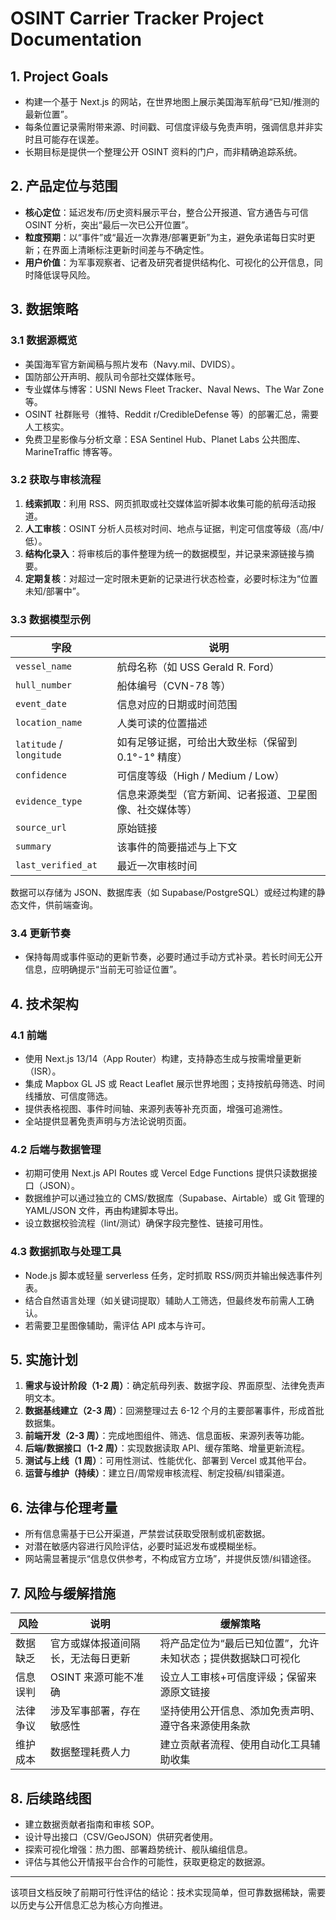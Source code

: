 # OSINT Carrier Tracker Project Documentation

## 1. Project Goals
- 构建一个基于 Next.js 的网站，在世界地图上展示美国海军航母“已知/推测的最新位置”。
- 每条位置记录需附带来源、时间戳、可信度评级与免责声明，强调信息并非实时且可能存在误差。
- 长期目标是提供一个整理公开 OSINT 资料的门户，而非精确追踪系统。

## 2. 产品定位与范围
- **核心定位**：延迟发布/历史资料展示平台，整合公开报道、官方通告与可信 OSINT 分析，突出“最后一次已公开位置”。
- **粒度预期**：以“事件”或“最近一次靠港/部署更新”为主，避免承诺每日实时更新；在界面上清晰标注更新时间差与不确定性。
- **用户价值**：为军事观察者、记者及研究者提供结构化、可视化的公开信息，同时降低误导风险。

## 3. 数据策略
### 3.1 数据源概览
- 美国海军官方新闻稿与照片发布（Navy.mil、DVIDS）。
- 国防部公开声明、舰队司令部社交媒体账号。
- 专业媒体与博客：USNI News Fleet Tracker、Naval News、The War Zone 等。
- OSINT 社群账号（推特、Reddit r/CredibleDefense 等）的部署汇总，需要人工核实。
- 免费卫星影像与分析文章：ESA Sentinel Hub、Planet Labs 公共图库、MarineTraffic 博客等。

### 3.2 获取与审核流程
1. **线索抓取**：利用 RSS、网页抓取或社交媒体监听脚本收集可能的航母活动报道。
2. **人工审核**：OSINT 分析人员核对时间、地点与证据，判定可信度等级（高/中/低）。
3. **结构化录入**：将审核后的事件整理为统一的数据模型，并记录来源链接与摘要。
4. **定期复核**：对超过一定时限未更新的记录进行状态检查，必要时标注为“位置未知/部署中”。

### 3.3 数据模型示例
| 字段 | 说明 |
| --- | --- |
| `vessel_name` | 航母名称（如 USS Gerald R. Ford） |
| `hull_number` | 船体编号（CVN-78 等） |
| `event_date` | 信息对应的日期或时间范围 |
| `location_name` | 人类可读的位置描述 |
| `latitude` / `longitude` | 如有足够证据，可给出大致坐标（保留到 0.1°-1° 精度） |
| `confidence` | 可信度等级（High / Medium / Low） |
| `evidence_type` | 信息来源类型（官方新闻、记者报道、卫星图像、社交媒体等） |
| `source_url` | 原始链接 |
| `summary` | 该事件的简要描述与上下文 |
| `last_verified_at` | 最近一次审核时间 |

数据可以存储为 JSON、数据库表（如 Supabase/PostgreSQL）或经过构建的静态文件，供前端查询。

### 3.4 更新节奏
- 保持每周或事件驱动的更新节奏，必要时通过手动方式补录。若长时间无公开信息，应明确提示“当前无可验证位置”。

## 4. 技术架构
### 4.1 前端
- 使用 Next.js 13/14（App Router）构建，支持静态生成与按需增量更新（ISR）。
- 集成 Mapbox GL JS 或 React Leaflet 展示世界地图；支持按航母筛选、时间线播放、可信度筛选。
- 提供表格视图、事件时间轴、来源列表等补充页面，增强可追溯性。
- 全站提供显著免责声明与方法论说明页面。

### 4.2 后端与数据管理
- 初期可使用 Next.js API Routes 或 Vercel Edge Functions 提供只读数据接口（JSON）。
- 数据维护可以通过独立的 CMS/数据库（Supabase、Airtable）或 Git 管理的 YAML/JSON 文件，再由构建脚本导出。
- 设立数据校验流程（lint/测试）确保字段完整性、链接可用性。

### 4.3 数据抓取与处理工具
- Node.js 脚本或轻量 serverless 任务，定时抓取 RSS/网页并输出候选事件列表。
- 结合自然语言处理（如关键词提取）辅助人工筛选，但最终发布前需人工确认。
- 若需要卫星图像辅助，需评估 API 成本与许可。

## 5. 实施计划
1. **需求与设计阶段（1-2 周）**：确定航母列表、数据字段、界面原型、法律免责声明文本。
2. **数据基线建立（2-3 周）**：回溯整理过去 6-12 个月的主要部署事件，形成首批数据集。
3. **前端开发（2-3 周）**：完成地图组件、筛选、信息面板、来源列表等功能。
4. **后端/数据接口（1-2 周）**：实现数据读取 API、缓存策略、增量更新流程。
5. **测试与上线（1 周）**：可用性测试、性能优化、部署到 Vercel 或其他平台。
6. **运营与维护（持续）**：建立日/周常规审核流程、制定投稿/纠错渠道。

## 6. 法律与伦理考量
- 所有信息需基于已公开渠道，严禁尝试获取受限制或机密数据。
- 对潜在敏感内容进行风险评估，必要时延迟发布或模糊坐标。
- 网站需显著提示“信息仅供参考，不构成官方立场”，并提供反馈/纠错途径。

## 7. 风险与缓解措施
| 风险 | 说明 | 缓解策略 |
| --- | --- | --- |
| 数据缺乏 | 官方或媒体报道间隔长，无法每日更新 | 将产品定位为“最后已知位置”，允许未知状态；提供数据缺口可视化 |
| 信息误判 | OSINT 来源可能不准确 | 设立人工审核+可信度评级；保留来源原文链接 |
| 法律争议 | 涉及军事部署，存在敏感性 | 坚持使用公开信息、添加免责声明、遵守各来源使用条款 |
| 维护成本 | 数据整理耗费人力 | 建立贡献者流程、使用自动化工具辅助收集 |

## 8. 后续路线图
- 建立数据贡献者指南和审核 SOP。
- 设计导出接口（CSV/GeoJSON）供研究者使用。
- 探索可视化增强：热力图、部署趋势统计、舰队编组信息。
- 评估与其他公开情报平台合作的可能性，获取更稳定的数据源。

---

该项目文档反映了前期可行性评估的结论：技术实现简单，但可靠数据稀缺，需要以历史与公开信息汇总为核心方向推进。
